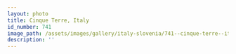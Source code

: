 ```yaml
---
layout: photo
title: Cinque Terre, Italy
id_number: 741
image_path: /assets/images/gallery/italy-slovenia/741--cinque-terre--italia.jpg
description: ''
---
```

